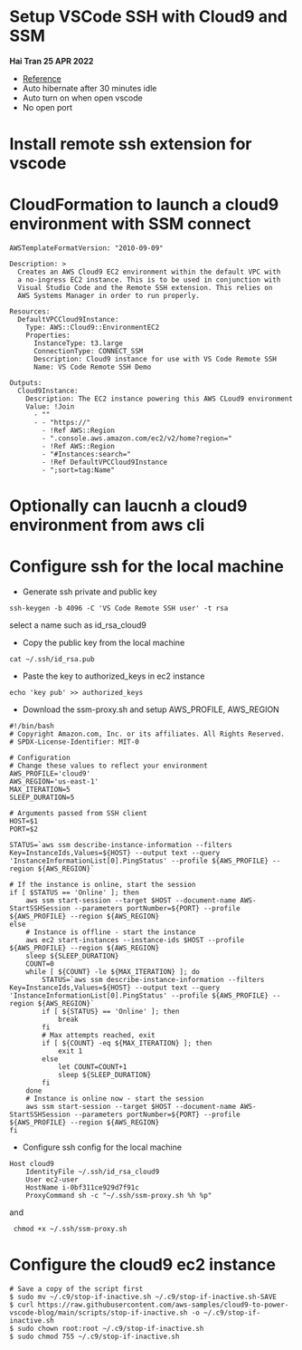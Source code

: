 # Setup VSCode SSH with Cloud9 and SSM 
**Hai Tran 25 APR 2022**
- [Reference](https://aws.amazon.com/blogs/architecture/field-notes-use-aws-cloud9-to-power-your-visual-studio-code-ide/)
- Auto hibernate after 30 minutes idle 
- Auto turn on when open vscode 
- No open port 

# Install remote ssh extension for vscode 


# CloudFormation to launch a cloud9 environment with SSM connect 
```
AWSTemplateFormatVersion: "2010-09-09"

Description: >
  Creates an AWS Cloud9 EC2 environment within the default VPC with
  a no-ingress EC2 instance. This is to be used in conjunction with 
  Visual Studio Code and the Remote SSH extension. This relies on 
  AWS Systems Manager in order to run properly.

Resources:
  DefaultVPCCloud9Instance:
    Type: AWS::Cloud9::EnvironmentEC2
    Properties:
      InstanceType: t3.large
      ConnectionType: CONNECT_SSM
      Description: Cloud9 instance for use with VS Code Remote SSH
      Name: VS Code Remote SSH Demo

Outputs:
  Cloud9Instance:
    Description: The EC2 instance powering this AWS CLoud9 environment
    Value: !Join
      - ""
      - - "https://"
        - !Ref AWS::Region
        - ".console.aws.amazon.com/ec2/v2/home?region="
        - !Ref AWS::Region
        - "#Instances:search="
        - !Ref DefaultVPCCloud9Instance
        - ";sort=tag:Name"

```

# Optionally can laucnh a cloud9 environment from aws cli 

# Configure ssh for the local machine 
- Generate ssh private and public key 
```
ssh-keygen -b 4096 -C 'VS Code Remote SSH user' -t rsa
```
select a name such as id_rsa_cloud9 

- Copy the public key from the local machine 
```
cat ~/.ssh/id_rsa.pub 
```
- Paste the key to authorized_keys in ec2 instance 
```
echo 'key pub' >> authorized_keys
```
- Download the ssm-proxy.sh and setup AWS_PROFILE, AWS_REGION 
```
#!/bin/bash
# Copyright Amazon.com, Inc. or its affiliates. All Rights Reserved.
# SPDX-License-Identifier: MIT-0

# Configuration
# Change these values to reflect your environment
AWS_PROFILE='cloud9'
AWS_REGION='us-east-1'
MAX_ITERATION=5
SLEEP_DURATION=5

# Arguments passed from SSH client
HOST=$1
PORT=$2

STATUS=`aws ssm describe-instance-information --filters Key=InstanceIds,Values=${HOST} --output text --query 'InstanceInformationList[0].PingStatus' --profile ${AWS_PROFILE} --region ${AWS_REGION}`

# If the instance is online, start the session
if [ $STATUS == 'Online' ]; then
    aws ssm start-session --target $HOST --document-name AWS-StartSSHSession --parameters portNumber=${PORT} --profile ${AWS_PROFILE} --region ${AWS_REGION}
else
    # Instance is offline - start the instance
    aws ec2 start-instances --instance-ids $HOST --profile ${AWS_PROFILE} --region ${AWS_REGION}
    sleep ${SLEEP_DURATION}
    COUNT=0
    while [ ${COUNT} -le ${MAX_ITERATION} ]; do
        STATUS=`aws ssm describe-instance-information --filters Key=InstanceIds,Values=${HOST} --output text --query 'InstanceInformationList[0].PingStatus' --profile ${AWS_PROFILE} --region ${AWS_REGION}`
        if [ ${STATUS} == 'Online' ]; then
            break
        fi
        # Max attempts reached, exit
        if [ ${COUNT} -eq ${MAX_ITERATION} ]; then
            exit 1
        else
            let COUNT=COUNT+1
            sleep ${SLEEP_DURATION}
        fi
    done
    # Instance is online now - start the session
    aws ssm start-session --target $HOST --document-name AWS-StartSSHSession --parameters portNumber=${PORT} --profile ${AWS_PROFILE} --region ${AWS_REGION}
fi
```
- Configure ssh config for the local machine 
```
Host cloud9
    IdentityFile ~/.ssh/id_rsa_cloud9
    User ec2-user
    HostName i-0bf311ce929d7f91c 
    ProxyCommand sh -c "~/.ssh/ssm-proxy.sh %h %p"
```
and 
```
 chmod +x ~/.ssh/ssm-proxy.sh
```

# Configure the cloud9 ec2 instance 
```
# Save a copy of the script first
$ sudo mv ~/.c9/stop-if-inactive.sh ~/.c9/stop-if-inactive.sh-SAVE
$ curl https://raw.githubusercontent.com/aws-samples/cloud9-to-power-vscode-blog/main/scripts/stop-if-inactive.sh -o ~/.c9/stop-if-inactive.sh
$ sudo chown root:root ~/.c9/stop-if-inactive.sh
$ sudo chmod 755 ~/.c9/stop-if-inactive.sh
```

